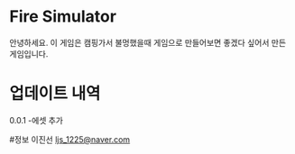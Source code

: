 # Fire Simulator
안녕하세요. 이 게임은 캠핑가서 불멍했을때 게임으로 만들어보면 좋겠다 싶어서 만든 게임입니다.

# 업데이트 내역
0.0.1
  -에셋 추가

#정보
이진선
ljs_1225@naver.com

